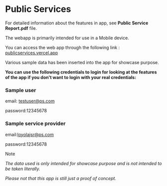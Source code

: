 # Public Services
For detailed information about the features in app, see **Public Service Report.pdf** file.

The webapp is primarily intended for use in a Mobile device.

You can access the web app through the following link : [publicservices.vercel.app]( https://publicservices.vercel.app/ )

Various sample data has been inserted into the app for showcase purpose.

**You can use the following credentials to login for looking at the features of the app if you don't want to login with
your real credentials:**

### Sample user
email: testuser@ps.com

password:12345678

### Sample service provider
email:loyolajsr@ps.com

password:12345678

> [!NOTE]
> *The data used is only intended for showcase purpose and is not intended to be taken literally.*
> 
> *Please not that this app is still just a proof of concept.*



